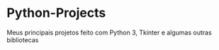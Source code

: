 # Python-Projects
Meus principais projetos feito com Python 3, Tkinter e algumas outras bibliotecas
